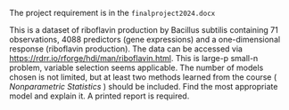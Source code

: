 The project requirement is in the `finalproject2024.docx`

This is a dataset of riboflavin production by Bacillus subtilis containing 71 observations, 4088 predictors (gene expressions) and a one-dimensional response (riboflavin production). The data can be accessed via https://rdrr.io/rforge/hdi/man/riboflavin.html. This is large-p small-n problem, variable selection seems applicable. The number of models chosen is not limited, but at least two methods learned from the course ( $Nonparametric$ $Statistics$ ) should be included. Find the most appropriate model and explain it. A printed report is required.

